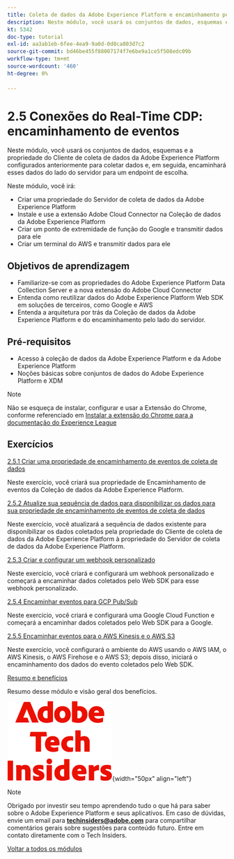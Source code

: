 ```yaml
---
title: Coleta de dados da Adobe Experience Platform e encaminhamento pelo lado do servidor em tempo real
description: Neste módulo, você usará os conjuntos de dados, esquemas e a propriedade do Servidor de coleta de dados da Adobe Experience Platform configurados anteriormente para coletar dados e, em seguida, encaminhará esses dados do lado do servidor para um endpoint de escolha.
kt: 5342
doc-type: tutorial
exl-id: aa3ab1eb-6fee-4ea9-9a0d-0d8ca803d7c2
source-git-commit: bd46be455f88007174f7e6be9a1ce5f508edc09b
workflow-type: tm+mt
source-wordcount: '460'
ht-degree: 0%

---
```


# 2.5 Conexões do Real-Time CDP: encaminhamento de eventos

Neste módulo, você usará os conjuntos de dados, esquemas e a propriedade do Cliente de coleta de dados da Adobe Experience Platform configurados anteriormente para coletar dados e, em seguida, encaminhará esses dados do lado do servidor para um endpoint de escolha.

Neste módulo, você irá:

- Criar uma propriedade do Servidor de coleta de dados da Adobe Experience Platform
- Instale e use a extensão Adobe Cloud Connector na Coleção de dados da Adobe Experience Platform
- Criar um ponto de extremidade de função do Google e transmitir dados para ele
- Criar um terminal do AWS e transmitir dados para ele

## Objetivos de aprendizagem

- Familiarize-se com as propriedades do Adobe Experience Platform Data Collection Server e a nova extensão do Adobe Cloud Connector
- Entenda como reutilizar dados do Adobe Experience Platform Web SDK em soluções de terceiros, como Google e AWS
- Entenda a arquitetura por trás da Coleção de dados da Adobe Experience Platform e do encaminhamento pelo lado do servidor.

## Pré-requisitos

- Acesso à coleção de dados da Adobe Experience Platform e da Adobe Experience Platform
- Noções básicas sobre conjuntos de dados do Adobe Experience Platform e XDM

>[!NOTE]
>
>Não se esqueça de instalar, configurar e usar a Extensão do Chrome, conforme referenciado em [Instalar a extensão do Chrome para a documentação do Experience League](../../gettingstarted/gettingstarted/ex1.md)

## Exercícios

[2.5.1 Criar uma propriedade de encaminhamento de eventos de coleta de dados](./ex1.md)

Neste exercício, você criará sua propriedade de Encaminhamento de eventos da Coleção de dados da Adobe Experience Platform.

[2.5.2 Atualize sua sequência de dados para disponibilizar os dados para sua propriedade de encaminhamento de eventos de coleta de dados](./ex2.md)

Neste exercício, você atualizará a sequência de dados existente para disponibilizar os dados coletados pela propriedade do Cliente de coleta de dados da Adobe Experience Platform à propriedade do Servidor de coleta de dados da Adobe Experience Platform.

[2.5.3 Criar e configurar um webhook personalizado](./ex3.md)

Neste exercício, você criará e configurará um webhook personalizado e começará a encaminhar dados coletados pelo Web SDK para esse webhook personalizado.

[2.5.4 Encaminhar eventos para GCP Pub/Sub](./ex4.md)

Neste exercício, você criará e configurará uma Google Cloud Function e começará a encaminhar dados coletados pelo Web SDK para a Google.

[2.5.5 Encaminhar eventos para o AWS Kinesis e o AWS S3](./ex5.md)

Neste exercício, você configurará o ambiente do AWS usando o AWS IAM, o AWS Kinesis, o AWS Firehose e o AWS S3; depois disso, iniciará o encaminhamento dos dados do evento coletados pelo Web SDK.

[Resumo e benefícios](./summary.md)

Resumo desse módulo e visão geral dos benefícios.

![Informantes técnicos](./../../../assets/images/techinsiders.png){width="50px" align="left"}

>[!NOTE]
>
>Obrigado por investir seu tempo aprendendo tudo o que há para saber sobre o Adobe Experience Platform e seus aplicativos. Em caso de dúvidas, envie um email para **techinsiders@adobe.com** para compartilhar comentários gerais sobre sugestões para conteúdo futuro. Entre em contato diretamente com o Tech Insiders.

[Voltar a todos os módulos](../../../overview.md)

